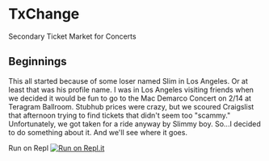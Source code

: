 # TxChange
Secondary Ticket Market for Concerts


## Beginnings
This all started because of some loser named Slim in Los Angeles. Or at least that was his profile name. I was in Los Angeles visiting friends when we decided it would be fun to go to the Mac Demarco Concert on 2/14 at Teragram Ballroom. Stubhub prices were crazy, but we scoured Craigslist that afternoon trying to find tickets that didn't seem too "scammy." Unfortunately, we got taken for a ride anyway by Slimmy boy. 
So...I decided to do something about it. And we'll see where it goes.


Run on Repl
[![Run on Repl.it](https://repl.it/badge/github/zlopez101/TxChange)](https://repl.it/github/zlopez101/TxChange)